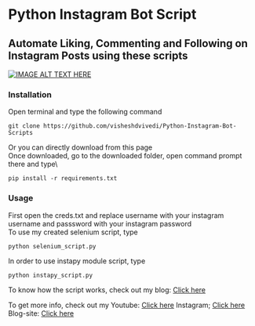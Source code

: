 # Python Instagram Bot Script
## Automate Liking, Commenting and Following on Instagram Posts using these scripts
[![IMAGE ALT TEXT HERE](https://img.youtube.com/vi/6ufFHT0fNWQ/0.jpg)](https://www.youtube.com/watch?v=6ufFHT0fNWQ)
### Installation
Open terminal and type the following command
```
git clone https://github.com/visheshdvivedi/Python-Instagram-Bot-Scripts
```
Or you can directly download from this page\
Once downloaded, go to the downloaded folder, open command prompt there and type\
```
pip install -r requirements.txt
```
### Usage
First open the creds.txt and replace username with your instagram username and passsword with your instagram password\
To use my created selenium script, type
```
python selenium_script.py
```
In order to use instapy module script, type
```
python instapy_script.py
```
To know how the script works, check out my blog:
[Click here](https://itsallaboutpython.blogspot.com/2021/05/notion-api-python.html)

To get more info, check out my
Youtube: [Click here](https://www.youtube.com/channel/UCggZvARaczWC4wc4E6f330w?sub_confirmation=1)
Instagram; [Click here](http://instagram.com/itsallaboutpython)
Blog-site: [Click here](http://itsallaboutpython.blogspot.com/)
